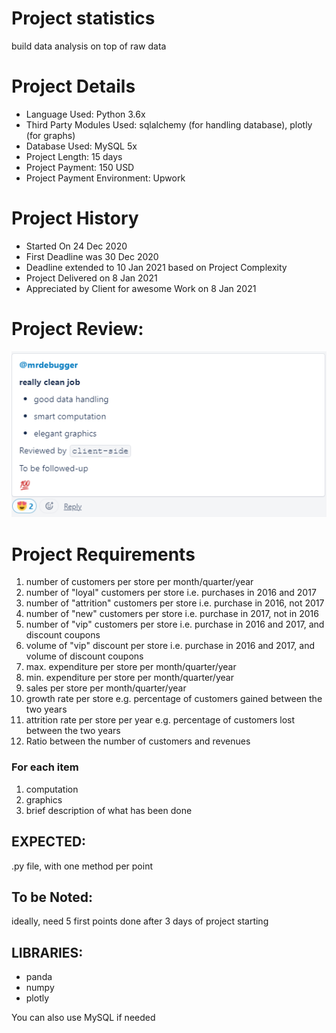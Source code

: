 # Project statistics
build data analysis on top of raw data

# Project Details
* Language Used: Python 3.6x
* Third Party Modules Used: sqlalchemy (for handling database), plotly (for graphs)
* Database Used: MySQL 5x
* Project Length: 15 days
* Project Payment: 150 USD
* Project Payment Environment: Upwork

# Project History
- Started On 24 Dec 2020
- First Deadline was 30 Dec 2020
- Deadline extended to 10 Jan 2021 based on Project Complexity
- Project Delivered on 8 Jan 2021
- Appreciated by Client for awesome Work on 8 Jan 2021

# Project Review:
![Project Review](https://raw.githubusercontent.com/MrDebugger/statistics/main/statistics%20project%20review%208%20jan%202021.png)

# Project Requirements
1. number of customers per store per month/quarter/year
2. number of "loyal" customers per store i.e. purchases in 2016 and 2017
3. number of "attrition" customers per store i.e. purchase in 2016, not 2017
4. number of "new" customers per store i.e. purchase in 2017, not in 2016
5. number of "vip" customers per store i.e. purchase in 2016 and 2017, and discount coupons
6. volume of "vip" discount per store i.e. purchase in 2016 and 2017, and volume of discount coupons
7. max. expenditure per store per month/quarter/year
8. min. expenditure per store per month/quarter/year
9. sales per store per month/quarter/year
10. growth rate per store e.g. percentage of customers gained between the two years
11. attrition rate per store per year e.g. percentage of customers lost between the two years
12. Ratio between the number of customers and revenues


### For each item

1. computation
2. graphics
3. brief description of what has been done


## EXPECTED: 
.py file, with one method per point

## To be Noted: 
ideally, need 5 first points done after 3 days of project starting

## LIBRARIES:

- panda
- numpy
- plotly


You can also use MySQL if needed
